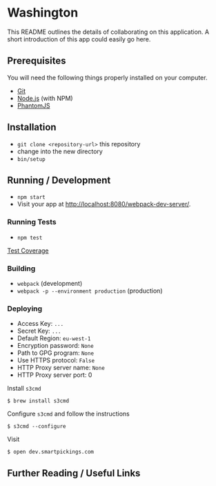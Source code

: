 # Washington

This README outlines the details of collaborating on this application.
A short introduction of this app could easily go here.

## Prerequisites

You will need the following things properly installed on your computer.

* [Git](http://git-scm.com/)
* [Node.js](http://nodejs.org/) (with NPM)
* [PhantomJS](http://phantomjs.org/)

## Installation

* `git clone <repository-url>` this repository
* change into the new directory
* `bin/setup`

## Running / Development

* `npm start`
* Visit your app at [http://localhost:8080/webpack-dev-server/](http://localhost:8080/webpack-dev-server/).

### Running Tests

* `npm test`

[Test Coverage](./coverage/lcov-report/index.html)

### Building

* `webpack` (development)
* `webpack -p --environment production` (production)

### Deploying

* Access Key: `...`
* Secret Key: `...`
* Default Region: `eu-west-1`
* Encryption password: `None`
* Path to GPG program: `None`
* Use HTTPS protocol: `False`
* HTTP Proxy server name: `None`
* HTTP Proxy server port: 0

Install `s3cmd`

	$ brew install s3cmd

Configure `s3cmd` and follow the instructions

	$ s3cmd --configure
	
Visit	

    $ open dev.smartpickings.com

## Further Reading / Useful Links
